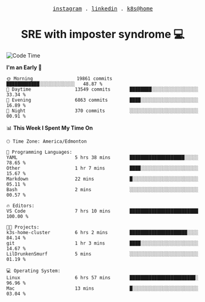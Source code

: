 <p align="center">
  <samp>
    <a href="https://www.instagram.com/lildrunkensmurf/">instagram</a> .
    <a href="https://www.linkedin.com/in/joryirving/">linkedin</a> .
    <a href="https://github.com/LilDrunkenSmurf/k3s-home-cluster">k8s@home</a>
  </samp>
</p>

<h1 align="center">
  SRE with imposter syndrome 💻
</h1>

<!--START_SECTION:waka-->
![Code Time](http://img.shields.io/badge/Code%20Time-79%20hrs%2015%20mins-blue)

**I'm an Early 🐤** 

```text
🌞 Morning                19861 commits       ████████████░░░░░░░░░░░░░   48.87 % 
🌆 Daytime                13549 commits       ████████░░░░░░░░░░░░░░░░░   33.34 % 
🌃 Evening                6863 commits        ████░░░░░░░░░░░░░░░░░░░░░   16.89 % 
🌙 Night                  370 commits         ░░░░░░░░░░░░░░░░░░░░░░░░░   00.91 % 
```


📊 **This Week I Spent My Time On** 

```text
🕑︎ Time Zone: America/Edmonton

💬 Programming Languages: 
YAML                     5 hrs 38 mins       ████████████████████░░░░░   78.65 % 
Other                    1 hr 7 mins         ████░░░░░░░░░░░░░░░░░░░░░   15.67 % 
Markdown                 22 mins             █░░░░░░░░░░░░░░░░░░░░░░░░   05.11 % 
Bash                     2 mins              ░░░░░░░░░░░░░░░░░░░░░░░░░   00.57 % 

🔥 Editors: 
VS Code                  7 hrs 10 mins       █████████████████████████   100.00 % 

🐱‍💻 Projects: 
k3s-home-cluster         6 hrs 2 mins        █████████████████████░░░░   84.14 % 
git                      1 hr 3 mins         ████░░░░░░░░░░░░░░░░░░░░░   14.67 % 
LilDrunkenSmurf          5 mins              ░░░░░░░░░░░░░░░░░░░░░░░░░   01.19 % 

💻 Operating System: 
Linux                    6 hrs 57 mins       ████████████████████████░   96.96 % 
Mac                      13 mins             █░░░░░░░░░░░░░░░░░░░░░░░░   03.04 % 
```


<!--END_SECTION:waka-->